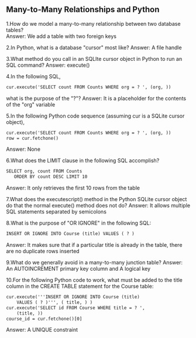 ## Many-to-Many Relationships and Python
1.How do we model a many-to-many relationship between two database tables?  
Answer: We add a table with two foreign keys  

2.In Python, what is a database "cursor" most like?
Answer: A file handle

3.What method do you call in an SQLIte cursor object in Python to run an SQL command?
Answer: execute()

4.In the following SQL,
```html
cur.execute('SELECT count FROM Counts WHERE org = ? ', (org, ))
```
what is the purpose of the "?"?
Answer: It is a placeholder for the contents of the "org" variable

5.In the following Python code sequence (assuming cur is a SQLite cursor object),
```html
cur.execute('SELECT count FROM Counts WHERE org = ? ', (org, ))
row = cur.fetchone()
```
Answer: None

6.What does the LIMIT clause in the following SQL accomplish?  
```html
SELECT org, count FROM Counts
   ORDER BY count DESC LIMIT 10
```
Answer: It only retrieves the first 10 rows from the table

7.What does the executescript() method in the Python SQLite cursor object do that the normal execute() method does not do?
Answer: It allows multiple SQL statements separated by semicolons

8.What is the purpose of "OR IGNORE" in the following SQL:  
```html
INSERT OR IGNORE INTO Course (title) VALUES ( ? )
```
Answer: It makes sure that if a particular title is already in the table, there are no duplicate rows inserted

9.What do we generally avoid in a many-to-many junction table?
Answer: An AUTOINCREMENT primary key column and A logical key

10.For the following Python code to work, what must be added to the title column in the CREATE TABLE statement for the Course table:
```html
cur.execute('''INSERT OR IGNORE INTO Course (title)
    VALUES ( ? )''', ( title, ) )
cur.execute('SELECT id FROM Course WHERE title = ? ',
    (title, ))
course_id = cur.fetchone()[0]
```
Answer: A UNIQUE constraint
